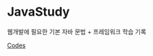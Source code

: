 # JavaStudy

  웹개발에 필요한 기본 자바 문법 + 프레임워크 학습 기록

[Codes](https://github.com/yunjoochoi/JavaStudy/tree/code_branch)
